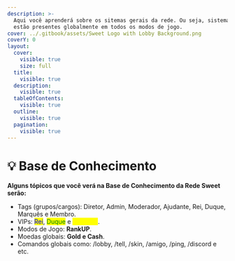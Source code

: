 ```yaml
---
description: >-
  Aqui você aprenderá sobre os sitemas gerais da rede. Ou seja, sistemas que
  estão presentes globalmente em todos os modos de jogo.
cover: ../.gitbook/assets/Sweet Logo with Lobby Background.png
coverY: 0
layout:
  cover:
    visible: true
    size: full
  title:
    visible: true
  description:
    visible: true
  tableOfContents:
    visible: true
  outline:
    visible: true
  pagination:
    visible: true
---
```


# 💡 Base de Conhecimento

**Alguns tópicos que você verá na Base de Conhecimento da Rede Sweet serão:**

* Tags (grupos/cargos): Diretor, Admin, Moderador, Ajudante, Rei, Duque, Marquês e Membro.
* VIPs: <mark style="color:blue;">Rei</mark>, <mark style="color:green;">Duque</mark> e <mark style="color:yellow;">Marquês</mark>.
* Modos de Jogo: **RankUP**.
* Moedas globais: **Gold e Cash**.
* Comandos globais como: /lobby, /tell, /skin, /amigo, /ping, /discord e etc.
